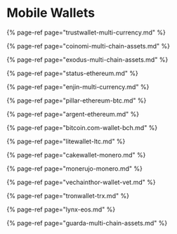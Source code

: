 # Mobile Wallets

{% page-ref page="trustwallet-multi-currency.md" %}

{% page-ref page="coinomi-multi-chain-assets.md" %}

{% page-ref page="exodus-multi-chain-assets.md" %}

{% page-ref page="status-ethereum.md" %}

{% page-ref page="enjin-multi-currency.md" %}

{% page-ref page="pillar-ethereum-btc.md" %}

{% page-ref page="argent-ethereum.md" %}

{% page-ref page="bitcoin.com-wallet-bch.md" %}

{% page-ref page="litewallet-ltc.md" %}

{% page-ref page="cakewallet-monero.md" %}

{% page-ref page="monerujo-monero.md" %}

{% page-ref page="vechainthor-wallet-vet.md" %}

{% page-ref page="tronwallet-trx.md" %}

{% page-ref page="lynx-eos.md" %}

{% page-ref page="guarda-multi-chain-assets.md" %}

